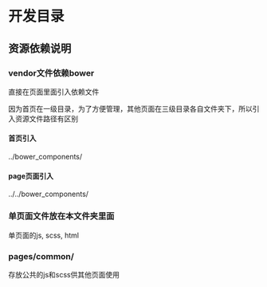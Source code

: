 # 开发目录

## 资源依赖说明

### vendor文件依赖bower

直接在页面里面引入依赖文件

因为首页在一级目录，为了方便管理，其他页面在三级目录各自文件夹下，所以引入资源文件路径有区别

#### 首页引入
../bower_components/

#### page页面引入
../../bower_components/

### 单页面文件放在本文件夹里面
单页面的js, scss, html

### pages/common/  
存放公共的js和scss供其他页面使用